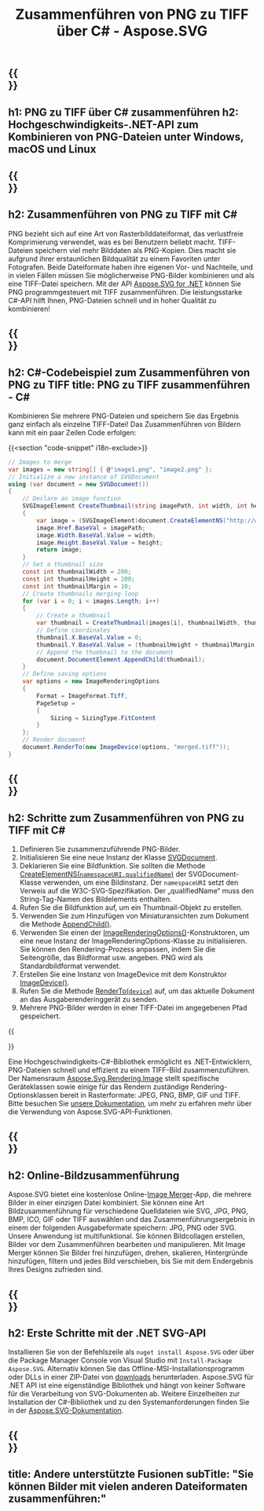 ﻿---
translation: true
template: ./../_template-child.md
title: Zusammenführen von PNG zu TIFF über C# - Aspose.SVG
description: Zusammenführen von PNG in TIFF mit C# unter Windows, macOS und Linux
url: /net/merger/png-to-tiff/
family: svg
platformtag: net
feature: merge
informat: PNG
outformat: TIFF
otherformats: GIF JPEG PNG TIFF BMP
---

{{<section banner>}}
---
h1: PNG zu TIFF über C# zusammenführen
h2: Hochgeschwindigkeits-.NET-API zum Kombinieren von PNG-Dateien unter Windows, macOS und Linux
---

{{<section overview>}}
---
h2: Zusammenführen von PNG zu TIFF mit C#
---

PNG bezieht sich auf eine Art von Rasterbilddateiformat, das verlustfreie Komprimierung verwendet, was es bei Benutzern beliebt macht. TIFF-Dateien speichern viel mehr Bilddaten als PNG-Kopien. Dies macht sie aufgrund ihrer erstaunlichen Bildqualität zu einem Favoriten unter Fotografen. Beide Dateiformate haben ihre eigenen Vor- und Nachteile, und in vielen Fällen müssen Sie möglicherweise PNG-Bilder kombinieren und als eine TIFF-Datei speichern. Mit der API [Aspose.SVG for .NET](https://products.aspose.com/svg/net/) können Sie PNG programmgesteuert mit TIFF zusammenführen. Die leistungsstarke C#-API hilft Ihnen, PNG-Dateien schnell und in hoher Qualität zu kombinieren!

{{<section code-text>}}
---
h2: C#-Codebeispiel zum Zusammenführen von PNG zu TIFF
title: PNG zu TIFF zusammenführen - C#
---

Kombinieren Sie mehrere PNG-Dateien und speichern Sie das Ergebnis ganz einfach als einzelne TIFF-Datei! Das Zusammenführen von Bildern kann mit ein paar Zeilen Code erfolgen:

{{<section "code-snippet" i18n-exclude>}}

```cs
// Images to merge 
var images = new string[] { @"image1.png", "image2.png" };
// Initialize a new instance of SVGDocument
using (var document = new SVGDocument())
{
    // Declare an image function
    SVGImageElement CreateThumbnail(string imagePath, int width, int height)
    {
        var image = (SVGImageElement)document.CreateElementNS("http://www.w3.org/2000/svg", "image");
        image.Href.BaseVal = imagePath;
        image.Width.BaseVal.Value = width;
        image.Height.BaseVal.Value = height;
        return image;
    }
    // Set a thumbnail size
    const int thumbnailWidth = 200;
    const int thumbnailHeight = 200;
    const int thumbnailMargin = 10;
    // Create thumbnails merging loop
    for (var i = 0; i < images.Length; i++)
    {
        // Create a thumbnail
        var thumbnail = CreateThumbnail(images[i], thumbnailWidth, thumbnailHeight);
        // Define coordinates 
        thumbnail.X.BaseVal.Value = 0;
        thumbnail.Y.BaseVal.Value = (thumbnailHeight + thumbnailMargin) * i;
        // Append the thumbnail to the document
        document.DocumentElement.AppendChild(thumbnail);
    }
    // Define saving options
    var options = new ImageRenderingOptions
    {
        Format = ImageFormat.Tiff,
        PageSetup =
        {
            Sizing = SizingType.FitContent
        }
    };    
    // Render document 
    document.RenderTo(new ImageDevice(options, "merged.tiff"));
}
```

{{<section steps>}}
---
h2: Schritte zum Zusammenführen von PNG zu TIFF mit C#
---
1. Definieren Sie zusammenzuführende PNG-Bilder.
1. Initialisieren Sie eine neue Instanz der Klasse [SVGDocument](https://reference.aspose.com/svg/net/aspose.svg/svgdocument/svgdocument/#constructor).
1. Deklarieren Sie eine Bildfunktion. Sie sollten die Methode [CreateElementNS(`namespaceURI,qualifiedName`)](https://reference.aspose.com/svg/net/aspose.svg.dom/document/createelementns/#createelementns) der SVGDocument-Klasse verwenden, um eine Bildinstanz. Der `namespaceURI` setzt den Verweis auf die W3C-SVG-Spezifikation. Der „qualifiedName“ muss den String-Tag-Namen des Bildelements enthalten.
1. Rufen Sie die Bildfunktion auf, um ein Thumbnail-Objekt zu erstellen.
1. Verwenden Sie zum Hinzufügen von Miniaturansichten zum Dokument die Methode [AppendChild()](https://reference.aspose.com/svg/net/aspose.svg.dom/node/appendchild/#appendchild).
1. Verwenden Sie einen der [ImageRenderingOptions()](https://reference.aspose.com/svg/net/aspose.svg.rendering.image/imagerenderingoptions/)-Konstruktoren, um eine neue Instanz der ImageRenderingOptions-Klasse zu initialisieren. Sie können den Rendering-Prozess anpassen, indem Sie die Seitengröße, das Bildformat usw. angeben. PNG wird als Standardbildformat verwendet.
1. Erstellen Sie eine Instanz von ImageDevice mit dem Konstruktor [ImageDevice()](https://reference.aspose.com/svg/net/aspose.svg.rendering.image/imagedevice/imagedevice/#constructor_3).
1. Rufen Sie die Methode [RenderTo(`device`)](https://reference.aspose.com/svg/net/aspose.svg/svgdocument/renderto/#renderto) auf, um das aktuelle Dokument an das Ausgaberenderinggerät zu senden.
1. Mehrere PNG-Bilder werden in einer TIFF-Datei im angegebenen Pfad gespeichert.



{{<section documentation>}}

Eine Hochgeschwindigkeits-C#-Bibliothek ermöglicht es .NET-Entwicklern, PNG-Dateien schnell und effizient zu einem TIFF-Bild zusammenzuführen. Der Namensraum [Aspose.Svg.Rendering.Image](https://reference.aspose.com/svg/net/aspose.svg.rendering.image/) stellt spezifische Geräteklassen sowie einige für das Rendern zuständige Rendering-Optionsklassen bereit in Rasterformate: JPEG, PNG, BMP, GIF und TIFF. Bitte besuchen Sie <a href="https://docs.aspose.com/svg/net/how-to-work-with-aspose-svg-api/" target="_blank">unsere Dokumentation</a>, um mehr zu erfahren mehr über die Verwendung von Aspose.SVG-API-Funktionen.

{{<section online-merger>}}
---
h2: Online-Bildzusammenführung
---

Aspose.SVG bietet eine kostenlose Online-<a href="https://products.aspose.app/svg/merger" target="_blank">Image Merger</a>-App, die mehrere Bilder in einer einzigen Datei kombiniert. Sie können eine Art Bildzusammenführung für verschiedene Quelldateien wie SVG, JPG, PNG, BMP, ICO, GIF oder TIFF auswählen und das Zusammenführungsergebnis in einem der folgenden Ausgabeformate speichern: JPG, PNG oder SVG. Unsere Anwendung ist multifunktional. Sie können Bildcollagen erstellen, Bilder vor dem Zusammenführen bearbeiten und manipulieren. Mit Image Merger können Sie Bilder frei hinzufügen, drehen, skalieren, Hintergründe hinzufügen, filtern und jedes Bild verschieben, bis Sie mit dem Endergebnis Ihres Designs zufrieden sind.

{{<section get-started>}}
---
h2: Erste Schritte mit der .NET SVG-API
---

Installieren Sie von der Befehlszeile als ```nuget install Aspose.SVG``` oder über die Package Manager Console von Visual Studio mit ```Install-Package Aspose.SVG```.
Alternativ können Sie das Offline-MSI-Installationsprogramm oder DLLs in einer ZIP-Datei von [downloads](https://releases.aspose.com/svg/net/) herunterladen. Aspose.SVG für .NET API ist eine eigenständige Bibliothek und hängt von keiner Software für die Verarbeitung von SVG-Dokumenten ab.
 Weitere Einzelheiten zur Installation der C#-Bibliothek und zu den Systemanforderungen finden Sie in der [Aspose.SVG-Dokumentation](https://docs.aspose.com/svg/net/getting-started/).

{{<section other-mergers>}}
---
title: Andere unterstützte Fusionen
subTitle: "Sie können Bilder mit vielen anderen Dateiformaten zusammenführen:"
---